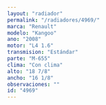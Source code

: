 ```yaml
---
layout: "radiador"
permalink: "/radiadores/4969/"
marca: "Renault"
modelo: "Kangoo"
ano: "2008"
motor: "L4 1.6"
transmision: "Estándar"
parte: "M-655"
clima: "Con clima"
alto: "18 7/8"
ancho: "16 1/8"
observaciones: ""
id: "4969"
---
```


